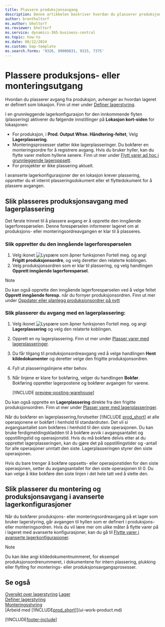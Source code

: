 ```yaml
---
title: Plassere produksjonsavgang
description: Denne artikkelen beskriver hvordan du plasserer produksjonsavgangen.
author: brentholtorf
ms.author: bholtorf
ms.reviewer: bholtorf
ms.service: dynamics-365-business-central
ms.topic: how-to
ms.date: 08/12/2024
ms.custom: bap-template
ms.search.forms: '9326, 99000831, 9315, 7375'
---
```

# <a name="put-away-production-or-assembly-output"></a>Plassere produksjons- eller monteringsutgang

Hvordan du plasserer avgang fra produksjon, avhenger av hvordan lageret er definert som lokasjon. Finn ut mer under [Definer lagerstyring](warehouse-setup-warehouse.md).  

I en grunnleggende lagerkonfigurasjon for den innkommende flyten (plassering) aktiverer du følgende innstillinger på **Lokasjon kort-siden**  for lokasjonen:

* For produksjon, i **Prod. Output Whse. Håndtering-feltet**, Velg **Lagerplassering**.
* Monteringsprosesser støtter ikke lagerplasseringer. Du bokfører en monteringsordre for å registrere avgang. Hvis du bruker hyller, kan du flytte varer mellom hyllene senere. Finn ut mer under [Flytt varer ad hoc i grunnleggende lageroppsett](warehouse-how-to-move-items-ad-hoc-in-basic-warehousing.md).  
* For prosjekter er ikke plassering aktuelt.

I avanserte lagerkonfigurasjoner der en lokasjon krever plassering, oppretter du et internt plasseringsdokument eller et flyttedokument for å plassere avgangen.  

## <a name="to-put-away-production-output-with-an-inventory-put-away"></a>Slik plasseres produksjonsavgang med lagerplassering

Det første trinnet til å plassere avgang er å opprette den inngående lagerforespørselen. Denne forespørselen informerer lageret om at produksjons- eller monteringsordreavgangen er klar til å plasseres.

### <a name="to-create-the-inbound-warehouse-request"></a>Slik oppretter du den inngående lagerforespørselen

1. Velg ikonet ![Lyspære som åpner funksjonen Fortell meg.](media/ui-search/search_small.png "Fortell hva du vil gjøre") og angi **Frigitt produksjonsordre**, og velg deretter den relaterte koblingen.  
2. Velg produksjonsordren som er klar til plassering, og velg handlingen **Opprett inngående lagerforespørsel**.  

> [!NOTE]  
> Du kan også opprette den inngående lagerforespørselen ved å velge feltet **Opprett inngående foresp.** når du fornyer produksjonsordren. Finn ut mer under [Oppdater eller planlegg produksjonsordrer på nytt](production-how-to-replan-refresh-production-orders.md)  

### <a name="to-put-away-output-with-an-inventory-put-away"></a>Slik plasserer du avgang med en lagerplassering:

1. Velg ikonet ![Lyspære som åpner funksjonen Fortell meg.](media/ui-search/search_small.png "Fortell hva du vil gjøre") og angi **Lagerplassering** og velg den relaterte koblingen.  
2. Opprett en ny lagerplassering. Finn ut mer under [Plasser varer med lagerplasseringer](warehouse-how-to-put-items-away-with-inventory-put-aways.md).
3. Du får tilgang til produksjonsordreavgang ved å velge handlingen **Hent kildedokumenter** og deretter velge den frigitte produksjonsordren.  
4. Fyll ut plasseringslinjene etter behov.
5. Når linjene er klare for bokføring, velger du handlingen **Bokfør**. Bokføring oppretter lagerpostene og bokfører avgangen for varene.  

    [!INCLUDE [preview-posting-warehouse](includes/preview-posting-warehouse.md)]

Du kan også opprette en **Lagerplassering** direkte fra den frigitte produksjonsordren. Finn ut mer under [Plasser varer med lagerplasseringer](warehouse-how-to-put-items-away-with-inventory-put-aways.md).  

Når du bokfører en lagerplassering,forutsetter [!INCLUDE [prod_short](includes/prod_short.md)]  at alle operasjonene er bokført i henhold til standardruten. Det vil si avgangsantallet som bokføres i henhold til den siste operasjonen. Du kan bruke ferdigmeldingskladden til å bokføre avvik i avgangsantallet og oppstillingstid og operasjonstid. Hvis du må bokføre delvis etter at du opprettet lagerplasseringen, kan du gjøre det på oppstillingstider og -antall for alle operasjoner unntatt den siste. Lagerplasseringen styrer den siste operasjonen.  

Hvis du bare trenger å bokføre oppsetts- eller operasjonstiden for den siste operasjonen, setter du avgangsantallet for den siste operasjonen til 0. Du kan velge å ikke bokføre den siste linjen i det hele tatt ved å slette den.

## <a name="to-put-away-assembly-and-production-output-in-advanced-warehouse-configurations"></a>Slik plasserer du montering og produksjonsavgang i avanserte lagerkonfigurasjoner

Når du bokfører produksjons- eller monteringsordreavgang på et lager som bruker lagerstyring, går avgangen til hyllen som er definert i produksjons- eller monteringsordren. Hvis du vil lære mer om ulike måter å flytte varer på i lageret med avanserte konfigurasjoner, kan du gå til [Flytte varer i avanserte lagerkonfigurasjoner](warehouse-how-to-move-items-in-advanced-warehousing.md#to-move-items-with-the-warehouse-movement-worksheet).

> [!NOTE]  
> Du kan ikke angi kildedokumentnummeret, for eksempel produksjonsordrenummeret, i dokumentene for intern plassering, plukking eller flytting for monterings- eller produksjonsavgangsprosesser.  

## <a name="see-also"></a>Se også

[Oversikt over lagerstyring](design-details-warehouse-management.md)
[Lager](inventory-manage-inventory.md)  
[Definer lagerstyring](warehouse-setup-warehouse.md)  
[Monteringsstyring](assembly-assemble-items.md)  
[Arbeid med [!INCLUDE[prod_short](includes/prod_short.md)]](ui-work-product.md)

[!INCLUDE[footer-include](includes/footer-banner.md)]

